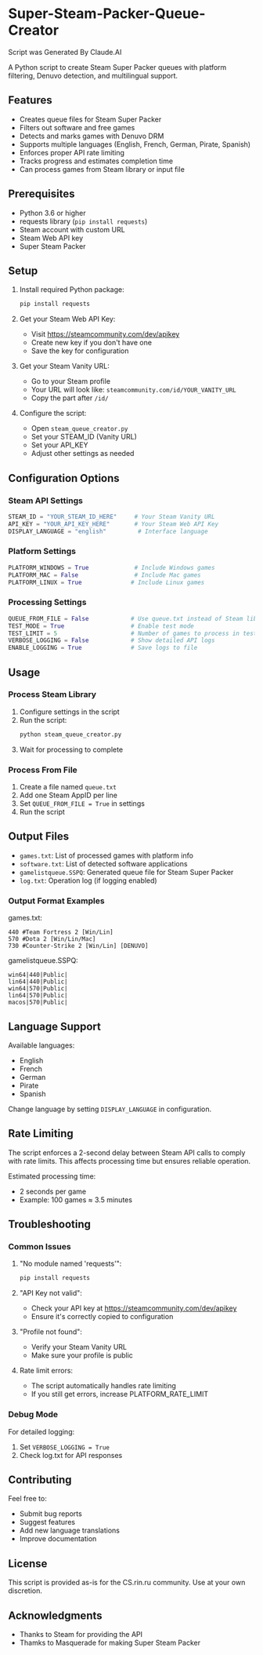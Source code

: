 # Super-Steam-Packer-Queue-Creator
Script was Generated By Claude.AI

A Python script to create Steam Super Packer queues with platform filtering, Denuvo detection, and multilingual support. 

## Features

- Creates queue files for Steam Super Packer
- Filters out software and free games
- Detects and marks games with Denuvo DRM
- Supports multiple languages (English, French, German, Pirate, Spanish)
- Enforces proper API rate limiting
- Tracks progress and estimates completion time
- Can process games from Steam library or input file

## Prerequisites

- Python 3.6 or higher
- requests library (`pip install requests`)
- Steam account with custom URL
- Steam Web API key
- Super Steam Packer

## Setup

1. Install required Python package:
   ```bash
   pip install requests
   ```

2. Get your Steam Web API Key:
   - Visit https://steamcommunity.com/dev/apikey
   - Create new key if you don't have one
   - Save the key for configuration

3. Get your Steam Vanity URL:
   - Go to your Steam profile
   - Your URL will look like: `steamcommunity.com/id/YOUR_VANITY_URL`
   - Copy the part after `/id/`

4. Configure the script:
   - Open `steam_queue_creator.py`
   - Set your STEAM_ID (Vanity URL)
   - Set your API_KEY
   - Adjust other settings as needed

## Configuration Options

### Steam API Settings
```python
STEAM_ID = "YOUR_STEAM_ID_HERE"     # Your Steam Vanity URL
API_KEY = "YOUR_API_KEY_HERE"       # Your Steam Web API Key
DISPLAY_LANGUAGE = "english"         # Interface language
```

### Platform Settings
```python
PLATFORM_WINDOWS = True             # Include Windows games
PLATFORM_MAC = False                # Include Mac games
PLATFORM_LINUX = True              # Include Linux games
```

### Processing Settings
```python
QUEUE_FROM_FILE = False            # Use queue.txt instead of Steam library
TEST_MODE = True                   # Enable test mode
TEST_LIMIT = 5                     # Number of games to process in test mode
VERBOSE_LOGGING = False            # Show detailed API logs
ENABLE_LOGGING = True              # Save logs to file
```

## Usage

### Process Steam Library
1. Configure settings in the script
2. Run the script:
   ```bash
   python steam_queue_creator.py
   ```
3. Wait for processing to complete

### Process From File
1. Create a file named `queue.txt`
2. Add one Steam AppID per line
3. Set `QUEUE_FROM_FILE = True` in settings
4. Run the script

## Output Files

- `games.txt`: List of processed games with platform info
- `software.txt`: List of detected software applications
- `gamelistqueue.SSPQ`: Generated queue file for Steam Super Packer
- `log.txt`: Operation log (if logging enabled)

### Output Format Examples

games.txt:
```
440 #Team Fortress 2 [Win/Lin]
570 #Dota 2 [Win/Lin/Mac]
730 #Counter-Strike 2 [Win/Lin] [DENUVO]
```

gamelistqueue.SSPQ:
```
win64|440|Public|
lin64|440|Public|
win64|570|Public|
lin64|570|Public|
macos|570|Public|
```

## Language Support

Available languages:
- English
- French
- German
- Pirate
- Spanish

Change language by setting `DISPLAY_LANGUAGE` in configuration.

## Rate Limiting

The script enforces a 2-second delay between Steam API calls to comply with rate limits. This affects processing time but ensures reliable operation.

Estimated processing time:
- 2 seconds per game
- Example: 100 games ≈ 3.5 minutes

## Troubleshooting

### Common Issues

1. "No module named 'requests'":
   ```bash
   pip install requests
   ```

2. "API Key not valid":
   - Check your API key at https://steamcommunity.com/dev/apikey
   - Ensure it's correctly copied to configuration

3. "Profile not found":
   - Verify your Steam Vanity URL
   - Make sure your profile is public

4. Rate limit errors:
   - The script automatically handles rate limiting
   - If you still get errors, increase PLATFORM_RATE_LIMIT

### Debug Mode

For detailed logging:
1. Set `VERBOSE_LOGGING = True`
2. Check log.txt for API responses

## Contributing

Feel free to:
- Submit bug reports
- Suggest features
- Add new language translations
- Improve documentation

## License

This script is provided as-is for the CS.rin.ru community. Use at your own discretion.

## Acknowledgments

- Thanks to Steam for providing the API
- Thamks to Masquerade for making Super Steam Packer
